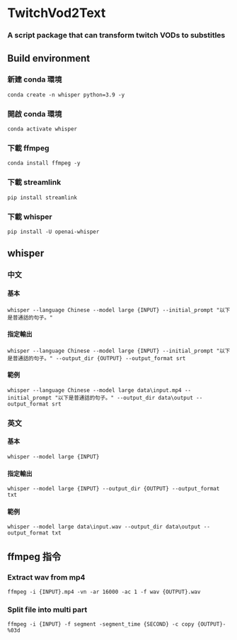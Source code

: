 # TwitchVod2Text
### A script package that can transform twitch VODs to substitles

## Build environment

### 新建 conda 環境
```conda create -n whisper python=3.9 -y```


### 開啟 conda 環境
```conda activate whisper```


### 下載 ffmpeg
```conda install ffmpeg -y```


### 下載 streamlink
```pip install streamlink```


### 下載 whisper
```pip install -U openai-whisper```



## whisper
### 中文
#### 基本
```whisper --language Chinese --model large {INPUT} --initial_prompt "以下是普通話的句子。"```

#### 指定輸出
```whisper --language Chinese --model large {INPUT} --initial_prompt "以下是普通話的句子。" --output_dir {OUTPUT} --output_format srt```

#### 範例
```whisper --language Chinese --model large data\input.mp4 --initial_prompt "以下是普通話的句子。" --output_dir data\output --output_format srt```


### 英文
#### 基本
```whisper --model large {INPUT}```

#### 指定輸出
```whisper --model large {INPUT} --output_dir {OUTPUT} --output_format txt```

#### 範例
```whisper --model large data\input.wav --output_dir data\output --output_format txt```



## ffmpeg 指令
### Extract wav from mp4 
```ffmpeg -i {INPUT}.mp4 -vn -ar 16000 -ac 1 -f wav {OUTPUT}.wav```


### Split file into multi part
```ffmpeg -i {INPUT} -f segment -segment_time {SECOND} -c copy {OUTPUT}-%03d```


